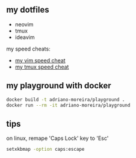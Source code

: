 my dotfiles
-----------

* neovim 
* tmux
* ideavim


my speed cheats:
* [my vim speed cheat](speed_cheat_vim.md)
* [my tmux speed cheat](speed_cheat_tmux.md)

my playground with docker
-------------------------
``` sh
docker build -t adriano-moreira/playground .
docker run --rm -it adriano-moreira/playground
```

tips
----

on linux, remape 'Caps Lock' key to 'Esc'
``` sh
setxkbmap -option caps:escape
```
